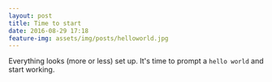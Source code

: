 ```yaml
---
layout: post
title: Time to start
date: 2016-08-29 17:18
feature-img: assets/img/posts/helloworld.jpg
---
```

Everything looks (more or less) set up. It's time to prompt a <code>hello world</code> and start working.